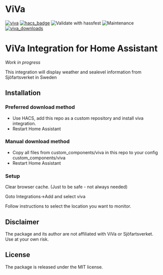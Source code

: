 # ViVa


[![viva](https://img.shields.io/github/v/release/astrandb/viva)](https://github.com/astrandb/viva/releases/latest) [![hacs_badge](https://img.shields.io/badge/HACS-Custom-orange.svg)](https://github.com/hacs/integration) ![Validate with hassfest](https://github.com/astrandb/viva/workflows/Validate%20with%20hassfest/badge.svg) ![Maintenance](https://img.shields.io/maintenance/yes/2022.svg) [![viva_downloads](https://img.shields.io/github/downloads/astrandb/viva/total)](https://github.com/astrandb/viva)

# ViVa Integration for Home Assistant

_Work in progress_

This integration will display weather and sealevel information from Sjöfartsverket in Sweden

## Installation

### Preferred download method

- Use HACS, add this repo as a custom repository and install viva integration.
- Restart Home Assistant

### Manual download method

- Copy all files from custom_components/viva in this repo to your config custom_components/viva
- Restart Home Assistant

### Setup

Clear browser cache. (Just to be safe - not always needed)

Goto Integrations->Add and select viva

Follow instructions to select the location you want to monitor.

## Disclaimer

The package and its author are not affiliated with ViVa or Sjöfartsverket. Use at your own risk.

## License

The package is released under the MIT license.
